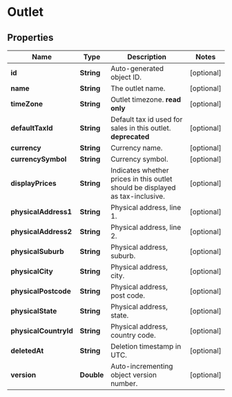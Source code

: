 
# Outlet

## Properties
Name | Type | Description | Notes
------------ | ------------- | ------------- | -------------
**id** | **String** | Auto-generated object ID. |  [optional]
**name** | **String** | The outlet name. |  [optional]
**timeZone** | **String** | Outlet timezone. **read only** |  [optional]
**defaultTaxId** | **String** | Default tax id used for sales in this outlet. **deprecated** |  [optional]
**currency** | **String** | Currency name. |  [optional]
**currencySymbol** | **String** | Currency symbol. |  [optional]
**displayPrices** | **String** | Indicates whether prices in this outlet should be displayed as tax-inclusive. |  [optional]
**physicalAddress1** | **String** | Physical address, line 1. |  [optional]
**physicalAddress2** | **String** | Physical address, line 2. |  [optional]
**physicalSuburb** | **String** | Physical address, suburb. |  [optional]
**physicalCity** | **String** | Physical address, city. |  [optional]
**physicalPostcode** | **String** | Physical address, post code. |  [optional]
**physicalState** | **String** | Physical address, state. |  [optional]
**physicalCountryId** | **String** | Physical address, country code. |  [optional]
**deletedAt** | **String** | Deletion timestamp in UTC. |  [optional]
**version** | **Double** | Auto-incrementing object version number. |  [optional]



